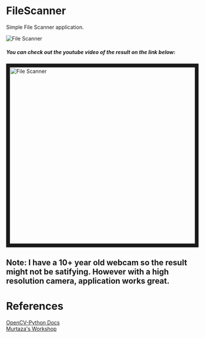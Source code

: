 # FileScanner

Simple File Scanner application.  

![File Scanner](Resources/Hnet.com-image.gif)

##### You can check out the youtube video of the result on the link below:
<a href="https://www.youtube.com/watch?v=XXEm1ZTDbOY
" target="_blank"><img src="https://www.youtube.com/watch?v=XXEm1ZTDbOY/0.jpg" 
alt="File Scanner" width="680" height="480" border="10" /></a>

## Note: I have a 10+ year old webcam so the result might not be satifying. However with a high resolution camera, application works great.

# References
[OpenCV-Python Docs](https://docs.opencv.org/4.5.2/d6/d00/tutorial_py_root.html) <Enter>   
[Murtaza's Workshop](https://www.youtube.com/watch?v=WQeoO7MI0Bs&list=PLMoSUbG1Q_r9p7iYBg6z6tZP002DAJ41H) <Enter>
